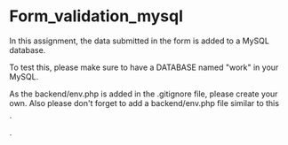 # Form_validation_mysql

In this assignment, the data submitted in the form is added to a MySQL database.

To test this, please make sure to have a DATABASE named "work" in your MySQL.

As the backend/env.php is added in the .gitignore file, please create your own.
Also please don't forget to add a backend/env.php file similar to this

`
<?php
$servername = "localhost";
$username = "YOUR USER NAME";
$password = "YOUR PASSWORD";
?>
`

